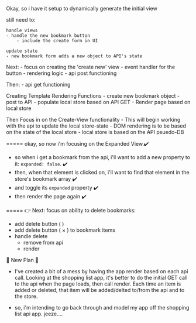 Okay, so i have it setup to dynamically generate the initial view

still need to:
    
    handle views
    - handle the new bookmark button
        - include the create form in UI
    
    update state
    - new bookmark form adds a new object to API's state

Next:
    - focus on creating the 'create new' view
        - event handler for the button
        - rendering logic
        - api post functioning
    
Then:
    - api get functioning


Creating Template Rendering Functions
    - create new bookmark object
    - post to API
    - populate local store based on API GET
    - Render page based on local store

Then Focus in on the Create-View functionality
    - This will begin working with the api to update the local store-state
    - DOM rendering is to be based on the state of the local store
        - local store is based on the API psuedo-DB



=====
okay, so now i'm focusing on the Expanded View.✔️
- so when i get a bookmark from the api, i'll want to add a new property to it: `expanded: false`. ✔️
- then, when that element is clicked on, i'll want to find that element in the store's bookmark array ✔️ 
- and toggle its `expanded` property ✔️
- then render the page again ✔️

=====
👉 Next: focus on ability to delete bookmarks:
- add delete button ( )
- add delete button ( × ) to bookmark items
- handle delete
    - remove from api
    - render

🔺 New Plan 🔺
- I've created a bit of a mess by having the app render based on each api call. Looking at the shopping list app, it's better to do the initial GET call to the api when the page loads, then call render. Each time an item is added or deleted, that item will be added/delted to/from the api and to the store.

- so, i'm intending to go back through and model my app off the shopping list api app. jeeze....